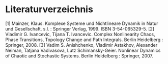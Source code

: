 # Literaturverzeichnis

[1] Mainzer, Klaus. Komplexe Systeme und Nichtlineare Dynamik in Natur und Gesellschaft. s.l. : Springer Verlag, 1999. ISBN 3-54-065329-5.
[2] Vladimir G. Ivancevic, Tijana T. Ivancevic. Complex Nonlinearity Chaos, Phase Transitions, Topology Change and Path Integrals. Berlin Heidelberg : Springer, 2008.
[3] Vadim S. Anishchenko, Vladimir Astakhov, Alexander Neiman, Tatjana Vadivasova, Lutz Schimansky-Geier. Nonlinear Dynamics of Chaotic and Stochastic Systems. Berlin Heidelberg : Springer, 2007.


